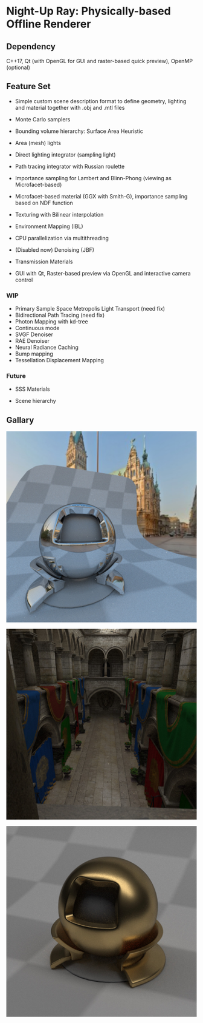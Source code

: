 # Night-Up Ray: Physically-based Offline Renderer

## Dependency

C++17, Qt (with OpenGL for GUI and raster-based quick preview), OpenMP (optional)

## Feature Set

- Simple custom scene description format to define geometry, lighting and material together with .obj and .mtl files

- Monte Carlo samplers

- Bounding volume hierarchy: Surface Area Heuristic

- Area (mesh) lights

- Direct lighting integrator (sampling light)

- Path tracing integrator with Russian roulette

- Importance sampling for Lambert and Blinn-Phong (viewing as Microfacet-based)

- Microfacet-based material (GGX with Smith-G), importance sampling based on NDF function

- Texturing with Bilinear interpolation

- Environment Mapping (IBL)

- CPU parallelization via multithreading

- (Disabled now) Denoising (JBF)

- Transmission Materials

- GUI with Qt, Raster-based preview via OpenGL and interactive camera control

### WIP

- Primary Sample Space Metropolis Light Transport (need fix)
- Bidirectional Path Tracing (need fix)
- Photon Mapping with kd-tree
- Continuous mode
- SVGF Denoiser
- RAE Denoiser
- Neural Radiance Caching
- Bump mapping
- Tessellation Displacement Mapping


### Future

- SSS Materials

- Scene hierarchy


## Gallary

![mitsuba-envmap-512x512x512](https://github.com/mollnn/nuRay/blob/main/docs/imgs/mitsuba-envmap-512x512x512.jpg?raw=true)

![sponza_512x512x256](https://github.com/mollnn/nuRay/blob/main/docs/imgs/sponza_512x512x256.jpg?raw=true)

![mitsuba_gold_512x512x512](https://github.com/mollnn/nuRay/blob/main/docs/imgs/mitsuba_gold_512x512x512.jpg?raw=true)